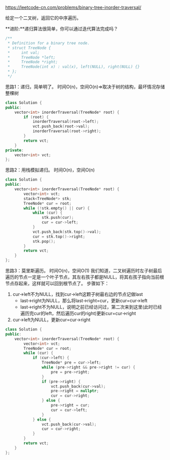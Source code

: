 <https://leetcode-cn.com/problems/binary-tree-inorder-traversal/>

给定一个二叉树，返回它的中序遍历。

**进阶:**递归算法很简单，你可以通过迭代算法完成吗？

```cpp
/**
 * Definition for a binary tree node.
 * struct TreeNode {
 *     int val;
 *     TreeNode *left;
 *     TreeNode *right;
 *     TreeNode(int x) : val(x), left(NULL), right(NULL) {}
 * };
 */
```



思路1：递归，简单明了。 时间O(n)，空间O(n)=>取决于树的结构，最坏情况存储整棵树

```cpp
class Solution {
public:
    vector<int> inorderTraversal(TreeNode* root) {
        if (root) {
            inorderTraversal(root->left);
            vct.push_back(root->val);
            inorderTraversal(root->right);
        }
        return vct;
    }
private:
    vector<int> vct;
};
```

思路2：用栈模拟递归。 时间O(n)，空间O(n)

```cpp
class Solution {
public:
    vector<int> inorderTraversal(TreeNode* root) {
        vector<int> vct;
        stack<TreeNode*> stk;
        TreeNode* cur = root;
        while (!stk.empty() || cur) {
            while (cur) {
                stk.push(cur);
                cur = cur->left;
            }
            vct.push_back(stk.top()->val);
            cur = stk.top()->right;
            stk.pop();
        }
        return vct;
    }
};
```

思路3：莫里斯遍历。 时间O(n)，空间O(1)
我们知道，二叉树遍历时左子树最后遍历的节点一定是一个叶子节点，其左右孩子都是NULL，将其右孩子指向当前根节点存起来，这样就可以回到根节点了。
步骤如下：

1. cur->left不为NULL，找到cur->left这颗子树最右边的节点记做last
     - last->right为NULL，那么将last->right=cur，更新cur=cur->left
     - last->right不为NULL，说明之前已经访问过，第二次来到这里(此时已经遍历完cur的left，然后遍历cur的right)更新cur=cur->right
2. cur->left为NULL，更新cur=cur->right
```cpp
class Solution {
public:
    vector<int> inorderTraversal(TreeNode* root) {
        vector<int> vct;
        TreeNode* cur = root;
        while (cur) {
            if (cur->left) {
                TreeNode* pre = cur->left;
                while (pre->right && pre->right != cur) {
                    pre = pre->right;
                }
                if (pre->right) {
                    vct.push_back(cur->val);
                    pre->right = nullptr;
                    cur = cur->right;
                } else {
                    pre->right = cur;
                    cur = cur->left;
                }
            } else {
                vct.push_back(cur->val);
                cur = cur->right;
            }
        }
        return vct;
    }
};
```
